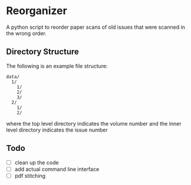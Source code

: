# Reorganizer
A python script to reorder paper scans of old issues that were scanned in the wrong order.

## Directory Structure
The following is an example file structure:
```
data/
  1/
    1/
    2/
    3/
  2/
    1/
    2/
```
where the top level directory indicates the volume number and the inner level directory indicates the issue number

## Todo
 - [ ] clean up the code
 - [ ] add actual command line interface
 - [ ] pdf stitching
